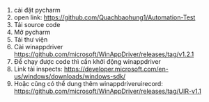 1. cài đặt pycharm
2. open link: https://github.com/Quachbaohung1/Automation-Test
3. Tải source code
4. Mở pycharm 
5. Tải thư viện
6. Cài winappdriver https://github.com/microsoft/WinAppDriver/releases/tag/v1.2.1
7. Để chạy được code thì cần khởi động winappdriver 
8. Link tải inspects: https://developer.microsoft.com/en-us/windows/downloads/windows-sdk/
9. Hoặc cũng có thể dung thêm winappdriveruirecord: https://github.com/microsoft/WinAppDriver/releases/tag/UIR-v1.1
